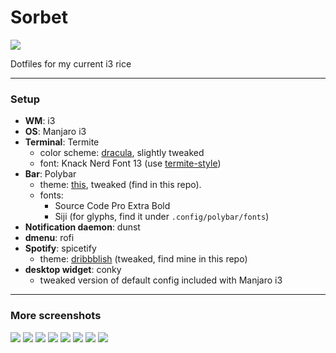 # Sorbet

![](screencaps/preview.png)

Dotfiles for my current i3 rice

---
### Setup
* **WM**: i3
* **OS**: Manjaro i3
* **Terminal**: Termite
    * color scheme: [dracula](https://github.com/adi1090x/termite-style), slightly tweaked
    * font: Knack Nerd Font 13 (use [termite-style](https://github.com/adi1090x/termite-style))
* **Bar**: Polybar
    * theme: [this](https://github.com/adi1090x/polybar-themes), tweaked (find in this repo).
    * fonts: 
        * Source Code Pro Extra Bold
        * Siji (for glyphs, find it under `.config/polybar/fonts`)
* **Notification daemon**: dunst
* **dmenu**: rofi
* **Spotify**: spicetify 
    * theme: [dribbblish](https://github.com/morpheusthewhite/spicetify-themes/tree/master/Dribbblish) (tweaked, find mine in this repo)
* **desktop widget**: conky
    * tweaked version of default config included with Manjaro i3

--- 

### More screenshots

![](screencaps/preview2.png)
![](screencaps/greeter.png)
![](screencaps/vscode.png)
![](screencaps/dunst.png)
![](screencaps/spotify.png)
![](screencaps/termite.png)
![](screencaps/rofi.png)
![](screencaps/bar.png)